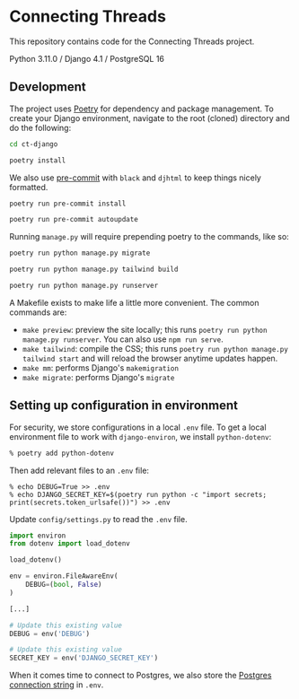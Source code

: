 # Connecting Threads

This repository contains code for the Connecting Threads project.

Python 3.11.0 / Django 4.1 / PostgreSQL 16

## Development

The project uses [Poetry](https://python-poetry.org/docs/basic-usage/) for dependency and package management. To create your Django environment, navigate to the root (cloned) directory and do the following:

```sh
cd ct-django

poetry install
```

We also use [pre-commit](https://pre-commit.com) with `black` and `djhtml` to keep things nicely formatted.

```sh
poetry run pre-commit install

poetry run pre-commit autoupdate
```

Running `manage.py` will require prepending poetry to the commands, like so:

```sh
poetry run python manage.py migrate

poetry run python manage.py tailwind build

poetry run python manage.py runserver
```

A Makefile exists to make life a little more convenient. The common commands are:

- `make preview`: preview the site locally; this runs `poetry run python manage.py runserver`. You can also use `npm run serve`.
- `make tailwind`: compile the CSS; this runs `poetry run python manage.py tailwind start` and will reload the browser anytime updates happen.
- `make mm`: performs Django's `makemigration`
- `make migrate`: performs Django's `migrate`

## Setting up configuration in environment

For security, we store configurations in a local `.env` file. To get a local environment file to work with `django-environ`, we install `python-dotenv`:

```sh
% poetry add python-dotenv
```

Then add relevant files to an `.env` file:

```
% echo DEBUG=True >> .env
% echo DJANGO_SECRET_KEY=$(poetry run python -c "import secrets; print(secrets.token_urlsafe())") >> .env
```

Update `config/settings.py` to read the `.env` file.

```python
import environ
from dotenv import load_dotenv

load_dotenv()

env = environ.FileAwareEnv(
    DEBUG=(bool, False)
)

[...]

# Update this existing value
DEBUG = env('DEBUG')

# Update this existing value
SECRET_KEY = env('DJANGO_SECRET_KEY')
```

When it comes time to connect to Postgres, we also store the [Postgres connection string](https://django-environ.readthedocs.io/en/latest/types.html) in `.env`.
